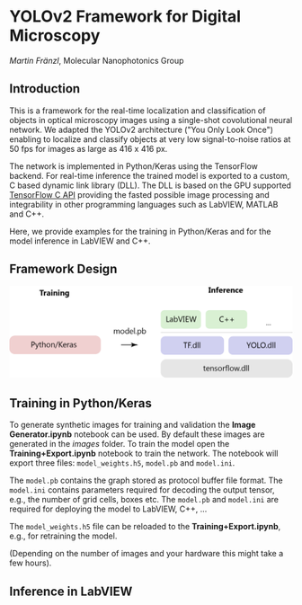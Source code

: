 # YOLOv2 Framework for Digital Microscopy

*Martin Fränzl*, Molecular Nanophotonics Group

## Introduction 

This is a framework for the real-time localization and classification of objects in optical microscopy images using a single-shot covolutional neural network. We adapted the YOLOv2 architecture ("You Only Look Once") enabling to localize and classify objects at very low signal-to-noise ratios at 50 fps for images as large as 416 x 416 px.

The network is implemented in Python/Keras using the TensorFlow backend. For real-time inference the trained model is exported to a custom, C based dynamic link library (DLL). The DLL is based on the GPU supported [TensorFlow C API](https://www.tensorflow.org/install/lang_c) providing the fasted possible image processing and integrability in other programming languages such as LabVIEW, MATLAB and C++.

Here, we provide examples for the training in Python/Keras and for the model inference in LabVIEW and C++.

## Framework  Design

<p align="center"><img src="Resources/Software-Design.png" width=512></p>

## Training in Python/Keras

To generate synthetic images for training and validation the **Image Generator.ipynb** notebook can be used. By default these images are generated in the *images* folder. To train the model open the **Training+Export.ipynb** notebook to train the network. The notebook will export three files: `model_weights.h5`, `model.pb` and `model.ini`. 

The `model.pb` contains the graph stored as protocol buffer file format. The `model.ini` contains parameters required for decoding the output tensor, e.g., the number of grid cells, boxes etc. The `model.pb` and `model.ini` are required for deploying the model to LabVIEW, C++, ... 

The `model_weights.h5` file can be reloaded to the **Training+Export.ipynb**, e.g., for retraining the model.

 (Depending on the number of images and your hardware this might take a few hours).


## Inference in LabVIEW

